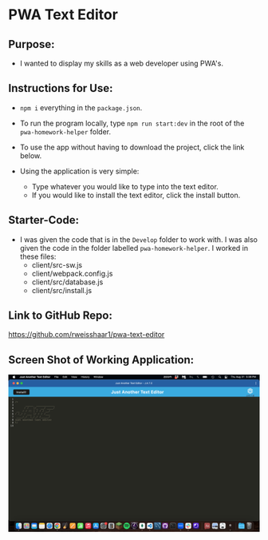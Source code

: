 # PWA Text Editor

## Purpose:
- I wanted to display my skills as a web developer using PWA's.

## Instructions for Use:
- `npm i` everything in the `package.json`.
- To run the program locally, type `npm run start:dev` in the root of the `pwa-homework-helper` folder.
- To use the app without having to download the project, click the link below.

- Using the application is very simple:
  - Type whatever you would like to type into the text editor. 
  - If you would like to install the text editor, click the install button.

## Starter-Code:
- I was given the code that is in the `Develop` folder to work with. I was also given the code in the folder labelled `pwa-homework-helper`. I worked in these files:
  - client/src-sw.js
  - client/webpack.config.js
  - client/src/database.js
  - client/src/install.js

## Link to GitHub Repo:
https://github.com/rweisshaar1/pwa-text-editor

## Screen Shot of Working Application:
<img src="./screen-shot/screen-shot-jate.png">